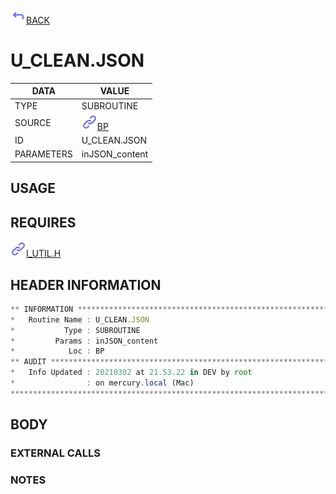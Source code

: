 <img src="../.resources/themes/unicons-line-6563ff/corner-up-left-alt.svg" alt="BACK" width="25" />[BACK](../DOCS/BP.md)  
# U_CLEAN.JSON  
|DATA|VALUE|
| --- | --- |
|TYPE|SUBROUTINE|
|SOURCE|<img src="../.resources/themes/unicons-line-6563ff/link.svg" alt="BP" width="25" />[BP](../DOCS/BP.md)|
|ID|U_CLEAN.JSON|
|PARAMETERS|inJSON_content|
    
## USAGE  
  
## REQUIRES  
<img src="../.resources/themes/unicons-line-6563ff/link.svg" alt="I_UTIL.H" width="25" />[I_UTIL.H](../DOCS.PAGE/I_UTIL.H.md)  
    
## HEADER INFORMATION  
```javascript
** INFORMATION ****************************************************************
*   Routine Name : U_CLEAN.JSON
*           Type : SUBROUTINE
*         Params : inJSON_content
*            Loc : BP
** AUDIT **********************************************************************
*   Info Updated : 20210302 at 21.53.22 in DEV by root
*                : on mercury.local (Mac)
*******************************************************************************

```
## BODY  
### EXTERNAL CALLS  
### NOTES  
  
